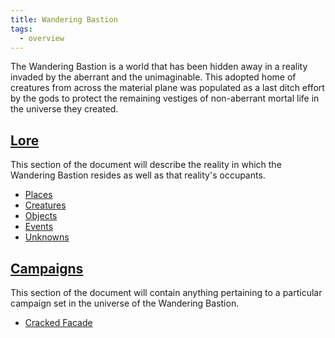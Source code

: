 ```yaml
---
title: Wandering Bastion
tags:
  - overview
---
```


The Wandering Bastion is a world that has been hidden away in a reality invaded by the aberrant and the unimaginable. This adopted home of creatures from across the material plane was populated as a last ditch effort by the gods to protect the remaining vestiges of non-aberrant mortal life in the universe they created.

## [Lore](./lore/index.md)

This section of the document will describe the reality in which the Wandering Bastion resides as well as that reality's occupants.

- [Places](./lore/place/index.md)
- [Creatures](./lore/creature/index.md)
- [Objects](./lore/object/index.md)
- [Events](./lore/event/index.md)
- [Unknowns](./lore/mystery/index.md)

## [Campaigns](./campaign/index.md)

This section of the document will contain anything pertaining to a particular campaign set in the universe of the Wandering Bastion.

- [Cracked Facade](./campaign/cracked-facade/index.md)
